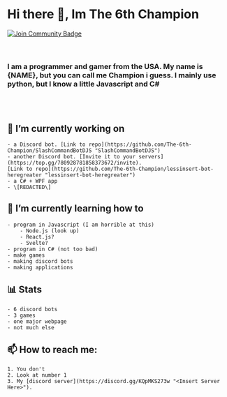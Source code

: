 # Hi there 👋, Im The 6th Champion
<a href="https://discord.gg/KQpMKS273w"><img src="https://img.shields.io/discord/733027681184251937.svg?style=flat&label=%3CInsert%20Server%20Here%3E&color=7289DA" alt="Join Community Badge"/></a><br>
<br><br>

### I am a programmer and gamer from the USA. My name is {NAME}, but you can call me Champion i guess. I mainly use python, but I know a little Javascript and C#
<!--
**The-6th-Champion/The-6th-Champion** is a ✨ _special_ ✨ repository because its `README.md` (this file) appears on your GitHub profile.-->
<!--
Here are some ideas to get you started:
-->
<br>
<br>

## 🔭 I’m currently working on
    - a Discord bot. [Link to repo](https://github.com/The-6th-Champion/SlashCommandBotDJS "SlashCommandBotDJS")
    - another Discord bot. [Invite it to your servers](https://top.gg/780928781858373672/invite). 
    [Link to repo](https://github.com/The-6th-Champion/lessinsert-bot-heregreater "lessinsert-bot-heregreater")
    - a C# + WPF app
    - \[REDACTED\]
## 🌱 I’m currently learning how to 
    - program in Javascript (I am horrible at this)
        - Node.js (look up)
        - React.js?
        - Svelte?
    - program in C# (not too bad)
    - make games
    - making discord bots
    - making applications
## 📊 Stats
    - 6 discord bots
    - 3 games
    - one major webpage
    - not much else
## 📫 How to reach me:
    1. You don't
    2. Look at number 1
    3. My [discord server](https://discord.gg/KQpMKS273w "<Insert Server Here>").


